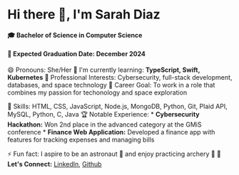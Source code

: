 # Hi there 👋, I'm Sarah Diaz

#### :mortar_board: Bachelor of Science in Computer Science
#### :date: Expected Graduation Date: December 2024

😄 Pronouns: She/Her
🌱 I'm currently learning: **TypeScript, Swift, Kubernetes**
:briefcase: Professional Interests: Cybersecurity, full-stack development, databases, and space technology
:rocket: Career Goal: To work in a role that combines my passion for techonology and space exploration

:wrench: Skills: HTML, CSS, JavaScript, Node.js, MongoDB, Python, Git, Plaid API, MySQL, Python, C, Java
:trophy: Notable Experience:
    * **Cybersecurity Hackathon:** Won 2nd place in the advanced category at the GMiS conference
    * **Finance Web Application:** Developed a finance app with features for tracking expenses and managing bills

⚡ Fun fact: I aspire to be an astronaut :rocket: and enjoy practicing archery :dart:
:pushpin: **Let's Connect:** [LinkedIn](https://www.linkedin.com/in/sarah-diaz-/), [Github](https://github.com/SarahDiazZ)

<!--
**SarahDiazZ/SarahDiazZ** is a ✨ _special_ ✨ repository because its `README.md` (this file) appears on your GitHub profile.

Here are some ideas to get you started:

- 🔭 I’m currently working on ...
- 🌱 I’m currently learning ...
- 👯 I’m looking to collaborate on ...
- 🤔 I’m looking for help with ...
- 💬 Ask me about ...
- 📫 How to reach me: ...
- 😄 Pronouns: ...
- ⚡ Fun fact: ...
-->

